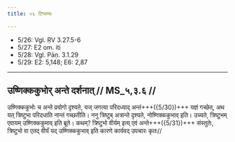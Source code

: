 ```yaml
---
title: ०६ टिप्पण्यः

---
```

- 5/26: Vgl. ṚV 3.27.5-6
- 5/27: E2 om. iti
- 5/28: Vgl. Pāṇ. 3.1.29
- 5/29: E2: 5,148; E6: 2,87

____________________________________________


## उष्णिक्ककुभोर् अन्ते दर्शनात् // MS_५,३.६ //

उष्णिक्ककुभोः च अन्ते प्रयोगो दृश्यते, यज् जगत्या परिदध्याद् अन्तं+++({5/30})+++ यज्ञं गच्छेत्, अथ यत् त्रिष्टुभा परिदधाति नान्तं गच्छतीति। ननु त्रिष्टुब् अत्रान्ते दृश्यते, नोष्णिक्ककुभाव् इति। उच्यते, त्रिष्टुभम् एवायम् उष्णिक्ककुमाव् इति ब्रूते। कथम्? त्रिष्टुभो वीर्यम् इत्य् एवं अन्ते+++({5/31})+++ संस्तुतेः, त्रिष्टुभो वा एतद् वीर्यं यद् उष्णिक्ककुभाव् इति कारणे कार्यवद् उपचारः कृतः//